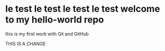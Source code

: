 # le test le test le test le test welcome to my hello-world repo

this is my first work with Git and GitHub


THIS IS A CHANGE
